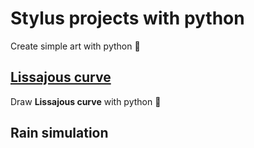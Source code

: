 # Stylus projects with python

Create simple art with python 🎨

## [Lissajous curve](https://en.wikipedia.org/wiki/Lissajous_curve)

Draw **Lissajous curve** with python 🍤

## Rain simulation

